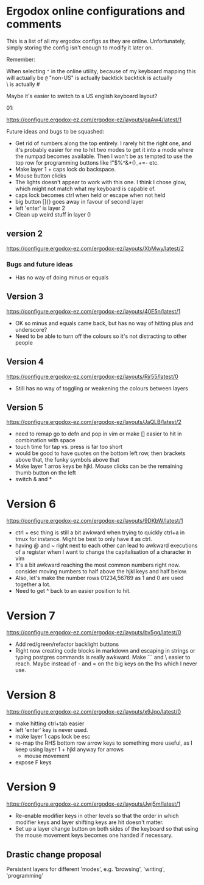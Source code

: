 # Ergodox online configurations and comments

This is a list of all my ergodox configs as they are online.
Unfortunately, simply storing the config isn't enough to modify it later on.

Remember:

When selecting `"` in the online utility, because of my keyboard mapping this will actually be `@`
"non-US\" is actually backtick
backtick is actually \
\ is actually #

Maybe it's easier to switch to a US english keyboard layout?

01:

https://configure.ergodox-ez.com/ergodox-ez/layouts/gaAw4/latest/1

Future ideas and bugs to be squashed:

- Get rid of numbers along the top entirely. I rarely hit the right one, and it's probably easier for me to hit two modes to get it into a mode where the numpad becomes available. Then I won't be as tempted to use the top row for programming buttons like !"\$%^&\*()\_+=- etc.
- Make layer 1 + caps lock do backspace.
- Mouse button clicks
- The lights doesn't appear to work with this one. I think I chose glow, which might not match what my keyboard is capable of.
- caps lock becomes ctrl when held or escape when not held
- big button []{} goes away in favour of second layer
- left 'enter' is layer 2
- Clean up weird stuff in layer 0

## version 2

https://configure.ergodox-ez.com/ergodox-ez/layouts/XbMwy/latest/2

### Bugs and future ideas

- Has no way of doing minus or equals

## Version 3

https://configure.ergodox-ez.com/ergodox-ez/layouts/40E5n/latest/1

- OK so minus and equals came back, but has no way of hitting plus and underscore?
- Need to be able to turn off the colours so it's not distracting to other people

## Version 4

https://configure.ergodox-ez.com/ergodox-ez/layouts/Rjr55/latest/0

- Still has no way of toggling or weakening the colours between layers

## Version 5

https://configure.ergodox-ez.com/ergodox-ez/layouts/JaQLB/latest/2

- need to remap go to defn and pop in vim or make [] easier to hit in combination with space
- touch time for tap vs. press is far too short
- would be good to have quotes on the bottom left row, then brackets above that, the funky symbols above that
- Make layer 1 arros keys be hjkl. Mouse clicks can be the remaining thumb button on the left
- switch & and \*

# Version 6

https://configure.ergodox-ez.com/ergodox-ez/layouts/9DKbW/latest/1

- ctrl + esc thing is still a bit awkward when trying to quickly ctrl+a in tmux for instance. Might be best to only have it as ctrl.
- having @ and ~ right next to each other can lead to awkward executions of a register when I want to change the capitalisation of a character in vim
- It's a bit awkward reaching the most common numbers right now. consider moving numbers to half above the hjkl keys and half below.
- Also, let's make the number rows 01234,56789 as 1 and 0 are used together a lot.
- Need to get ^ back to an easier position to hit.

# Version 7

https://configure.ergodox-ez.com/ergodox-ez/layouts/bv5gg/latest/0

- Add red/green/refactor backlight buttons
- Right now creating code blocks in markdown and escaping in strings or typing postgres commands is really awkward.
  Make \`\`\` and \ easier to reach. Maybe instead of - and = on the big keys on the lhs which I never use.

# Version 8

https://configure.ergodox-ez.com/ergodox-ez/layouts/x9Jqo/latest/0

- make hitting ctrl+tab easier
- left 'enter' key is never used.
- make layer 1 caps lock be esc
- re-map the RHS bottom row arrow keys to something more useful, as I keep using layer 1 + hjkl anyway for arrows
  - mouse movement
- expose F keys

# Version 9

https://configure.ergodox-ez.com/ergodox-ez/layouts/Jwj5m/latest/1

- Re-enable modifier keys in other levels so that the order in which modifier keys and layer shifting keys are hit doesn't matter.
- Set up a layer change button on both sides of the keyboard so that using the mouse movement keys becomes one handed if necessary.

## Drastic change proposal

Persistent layers for different 'modes', e.g. 'browsing', 'writing', 'programming'
